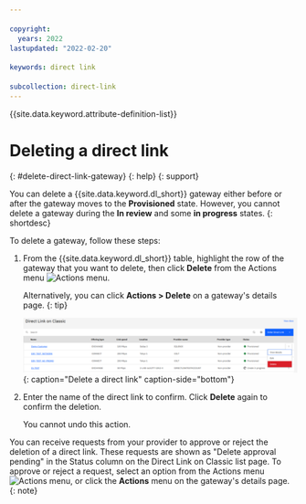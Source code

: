 ```yaml
---

copyright:
  years: 2022
lastupdated: "2022-02-20"

keywords: direct link

subcollection: direct-link
---
```


{{site.data.keyword.attribute-definition-list}}

# Deleting a direct link
{: #delete-direct-link-gateway}
{: help}
{: support}

You can delete a {{site.data.keyword.dl_short}} gateway either before or after the gateway moves to the **Provisioned** state. However, you cannot delete a gateway during the **In review** and some **in progress** states.
{: shortdesc}

To delete a gateway, follow these steps:

1. From the {{site.data.keyword.dl_short}} table, highlight the row of the gateway that you want to delete, then click **Delete** from the Actions menu  ![Actions menu](images/overflow.png). 

   Alternatively, you can click **Actions > Delete** on a gateway's details page. 
   {: tip}

   ![Delete a direct link](/images/delete_list.png "Delete a direct link"){: caption="Delete a direct link" caption-side="bottom"}
   
1. Enter the name of the direct link to confirm. Click **Delete** again to confirm the deletion.

   You cannot undo this action.

You can receive requests from your provider to approve or reject the deletion of a direct link. These requests are shown as "Delete approval pending" in the Status column on the Direct Link on Classic list page. To approve or reject a request, select an option from the Actions menu ![Actions menu](images/overflow.png), or click the **Actions** menu on the gateway's details page.
{: note}
